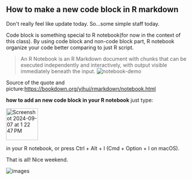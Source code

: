 ## How to make a new code block in R markdown 
Don't really feel like update today. So...some simple staff today. 

Code block is something special to R notebook(for now in the context of this class). By using code block and non-code block part, R notebook organize your code better comparing to just R script.
>An R Notebook is an R Markdown document with chunks that can be executed independently and interactively, with output visible immediately beneath the input.
![notebook-demo](https://github.com/user-attachments/assets/aa224ee4-cd17-4afa-bcac-46f5ae8c4258)

Source of the quote and picture:https://bookdown.org/yihui/rmarkdown/notebook.html

**how to add an new code block in your R notebook**
just type:

<img width="87" alt="Screenshot 2024-09-07 at 1 22 47 PM" src="https://github.com/user-attachments/assets/9fc5d475-8620-4dd4-b16f-dae04278bb81">

in your R notebook, or press Ctrl + Alt + I (Cmd + Option + I on macOS).

That is all! Nice weekend.

![images](https://github.com/user-attachments/assets/2113e416-f3c2-48db-a491-dbaecbd42d53)
